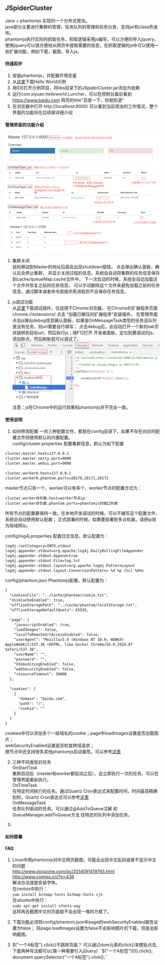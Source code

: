 ## JSpiderCluster  

Java + phantomjs 实现的一个分布式爬虫。  
java部分主要进行集群的管理，任务队列的管理和任务分发，支持jar和class热发布。  
phantomjs执行实际的抓取任务，抓取逻辑采用js编写，可以方便的导入jquery，
使用jquery可以很方便地从网页中提取需要的信息，在抓取逻辑的js中可以使用一些扩展功能，例如下载，截图，导入js。

#### 快速起步
1. 安装phantomjs，并配置环境变量  
2. 从[这里](https://github.com/xiyuan-fengyu/JSpider_HelloWorld)下载Hello World示例  
3. 用IDE打开示例项目，将libs目录下的JSpiderCluster.jar添加为依赖  
4. 运行com.xiyuan.helloworld.Luncher，可以在控制台最后看到 https://www.baidu.com 网页的title"百度一下，你就知道"
5. 在浏览器中打开 http://localhost:9000/ 可以看到当前爬虫的工作情况，整个界面的功能将在后续做详细介绍  

#### 管理界面的功能介绍
![管理界面说明](githubRes/webUI.png)
1. 集群关闭    
鼠标移动到Master的地址后面会出现shutdown按钮，
点击弹出确认面板，确认后会停止集群，
并显示关闭过程的信息，系统会自动将集群的任务信息保存到cache/queueMap.cache文件中，
下一次启动的时候，系统会自动加载这个文件并恢复之前的任务信息。
可以手动删除这个文件来避免加载之前的任务信息，通过脚本或者命令直接杀死进程则不会保存任务信息。

2. js调试功能  
从[这里](https://github.com/xiyuan-fengyu/JSpiderDebugger)下载调试插件，仅适用于Chrome浏览器。
在Chrome的扩展程序页面 chrome://extensions/ 点击 “加载已解压的扩展程序”安装插件。
在管理界面点击js弹出debug信息确认面板，如果是OnMessageTask类型的任务且队列里没有任务，则url需要自行填写；
点击debug后，会自动打开一个新的tab页并跳转到目标url，然后执行js；按F12打开 开发者面板，定位到要调试的js，
添加断点，然后刷新就可以调试了。
![找到debug目标js](githubRes/debug.png)
注意：js在Chrome中的运行效果和phantomjs并不完全一致。

#### 使用说明
1. 如何修改配置
一共三种配置文件，都放在config目录下，如果不存在对应的配置文件则使用默认的内置配置。  
config/cluster.properties 配置集群信息，默认为如下配置  
```
cluster.master.host=127.0.0.1
cluster.master.netty.port=8000
cluster.master.webui.port=9000

cluster.worker0.host=127.0.0.1
cluster.worker0.phantom.ports=20170,20171,20172
```  
master节点只有一个，worker可以有多个，worker节点的配置方式为：
```
cluster.worker非负数.host=worker节点ip
cluster.worker非负数.phantom.ports=phantomjs的端口列表
```  
所有节点的配置要保持一致。在本地开发调试的时候，可以不编写这个配置文件，系统会自动使用默认配置；
正式部署的时候，如果要部署到多台机器，请把ip改为局域网ip。  

config/log4j.properties 配置日志信息，默认配置为：
```
log4j.rootCategory=INFO,stdout
log4j.appender.stdout=org.apache.log4j.DailyRollingFileAppender
log4j.appender.stdout.Append=true
log4j.appender.stdout.File=log.txt
log4j.appender.stdout.layout=org.apache.log4j.PatternLayout
log4j.appender.stdout.layout.ConversionPattern= %d %p [%c] %m%n
```

config/phantom.json Phantomjs配置，默认配置为：
```
{
  "cookiesFile": "../cache/phantom/cookie.txt",
  "diskCacheEnabled": true,
  "offlineStoragePath": "../cache/phantom/localStorage.txt",
  "offlineStorageDefaultQuota": 65535,

  "page": {
    "javascriptEnabled": true,
    "loadImages": false,
    "localToRemoteUrlAccessEnabled": false,
    "userAgent": "Mozilla/5.0 (Windows NT 10.0; WOW64) AppleWebKit/537.36 (KHTML, like Gecko) Chrome/56.0.2924.87 Safari/537.36",
    "userName": "",
    "password": "",
    "XSSAuditingEnabled": false,
    "webSecurityEnabled": false,
    "resourceTimeout": 30000
  },

  "cookies": [
    {
      "domain": "baidu.com",
      "path": "/",
      "cookie": ""
    }
  ]
}
```
cookies中可以添加多个一级域名的cookie；page中loadImages设置是否加载图片；  
webSecurityEnabled设置是否检查跨域请求；  
根节点中还支持很多其他phantomjs启动属性，可以参考[这里](http://phantomjs.org/api/command-line.html)

2. 三种不同类型的任务  
OnStartTask  
集群启动后（master和worker都启动之后），会立即执行一次的任务。可以在管理界面重新执行。  
OnTimeTask  
在特定时间执行的任务。通过Quartz Cron表达式来配置时间，时间最高精确到秒。Quartz Cron表达式可以参考[这里](http://cron.qqe2.com/)  
OnMessageTask  
任务队列驱动的任务。可以通过@AddToQueue注解 和 QueueManager.addToQueue方法 往特定的队列中添加任务。

3. 

#### 如何部署

#### FAQ  
1. Linux中用phantomjs对中文网页截图，可能会出现中文乱码或者不显示中文的问题  
http://www.oicqzone.com/pc/2014091419765.html  
http://www.cnmiss.cn/?p=436  
解决办法就是安装字体。  
在centos中执行：  
```yum install bitmap-fonts bitmap-fonts-cjk```  
在ubuntu中执行：  
```sudo apt-get install xfonts-wqy```  
这样再去截图中文的页面就不会出现一堆的方框了。  

2. 下载功能必须将config/phantom.json中page的webSecurityEnabled属性设置为false；
  将page.loadImages设置为false不会影响图片的下载，但是会影响截图。

3. $("一个A标签").click()不跳转页面？  
可以通过dom元素的click()来模拟点击,下面两种写法都可以(第一种需要引入jQuery)  
``$("一个A标签")[0].click();``  
``document.querySelector("一个A标签").click();``  